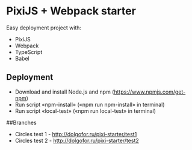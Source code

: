 # PixiJS + Webpack starter
Easy deployment project with:

* PixiJS
* Webpack
* TypeScript
* Babel

## Deployment
* Download and install Node.js and npm (https://www.npmjs.com/get-npm)
* Run script «npm-install» («npm run npm-install» in terminal)
* Run script «local-test» («npm run local-test» in terminal)

##Branches
* Circles test 1 - http://dolgofor.ru/pixi-starter/test1
* Circles test 2 - http://dolgofor.ru/pixi-starter/test2